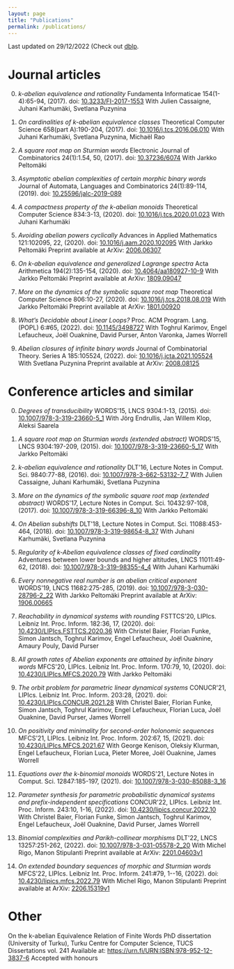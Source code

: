 ```yaml
---
layout: page
title: "Publications"
permalink: /publications/
---
```

Last updated on 29/12/2022 (Check out [dblp](https://dblp.uni-trier.de/pid/180/5763.html).
# Journal articles 

0. *k-abelian equivalence and rationality*
Fundamenta Informaticae 154(1-4):65-94, (2017).
doi: [10.3233/FI-2017-1553](https://dx.doi.org/10.3233/FI-2017-1553)
 With Julien Cassaigne, Juhani Karhumäki, Svetlana Puzynina

0. *On cardinalities of k-abelian equivalence classes*
Theoretical Computer Science 658(part A):190-204, (2017).
doi: [10.1016/j.tcs.2016.06.010](https://dx.doi.org/10.1016/j.tcs.2016.06.010)
 With Juhani Karhumäki, Svetlana Puzynina, Michaël Rao

0. *A square root map on Sturmian words*
Electronic Journal of Combinatorics 24(1):1.54, 50, (2017).
doi: [10.37236/6074](https://dx.doi.org/10.37236/6074)
 With Jarkko Peltomäki

0. *Asymptotic abelian complexities of certain morphic binary words*
Journal of Automata, Languages and Combinatorics 24(1):89-114, (2019).
doi: [10.25596/jalc-2019-089](https://dx.doi.org/10.25596/jalc-2019-089)

0. *A compactness property of the k-abelian monoids*
Theoretical Computer Science 834:3-13, (2020).
doi: [10.1016/j.tcs.2020.01.023](https://dx.doi.org/10.1016/j.tcs.2020.01.023)
 With Juhani Karhumäki

0. *Avoiding abelian powers cyclically*
Advances in Applied Mathematics 121:102095, 22, (2020).
doi: [10.1016/j.aam.2020.102095](https://dx.doi.org/10.1016/j.aam.2020.102095)
 With Jarkko Peltomäki
Preprint available at ArXiv: [2006.06307](https://arxiv.org/abs/2006.06307)

0. *On k-abelian equivalence and generalized Lagrange spectra*
Acta Arithmetica 194(2):135-154, (2020).
doi: [10.4064/aa180927-10-9](https://dx.doi.org/10.4064/aa180927-10-9)
 With Jarkko Peltomäki
Preprint available at ArXiv: [1809.09047](https://arxiv.org/abs/1809.09047)

0. *More on the dynamics of the symbolic square root map*
Theoretical Computer Science 806:10-27, (2020).
doi: [10.1016/j.tcs.2018.08.019](https://dx.doi.org/10.1016/j.tcs.2018.08.019)
 With Jarkko Peltomäki
Preprint available at ArXiv: [1801.00920](https://arxiv.org/abs/1801.00920)

0. *What’s Decidable about Linear Loops?*
Proc. ACM Program. Lang. (POPL) 6:#65, (2022).
doi: [10.1145/3498727](https://dx.doi.org/10.1145/3498727)
 With Toghrul Karimov, Engel Lefaucheux, Joël Ouaknine, David Purser, Anton Varonka, James Worrell

0. *Abelian closures of infinite binary words*
Journal of Combinatorial Theory. Series A 185:105524, (2022).
doi: [10.1016/j.jcta.2021.105524](https://dx.doi.org/10.1016/j.jcta.2021.105524)
 With Svetlana Puzynina
Preprint available at ArXiv: [2008.08125](https://arxiv.org/abs/2008.08125)

# Conference articles and similar 

0. *Degrees of transducibility*
WORDS'15, LNCS 9304:1-13, (2015).
doi: [10.1007/978-3-319-23660-5_1](https://dx.doi.org/10.1007/978-3-319-23660-5_1)
With Jörg Endrullis, Jan Willem Klop, Aleksi Saarela

0. *A square root map on Sturmian words (extended abstract)*
WORDS'15, LNCS 9304:197-209, (2015).
doi: [10.1007/978-3-319-23660-5_17](https://dx.doi.org/10.1007/978-3-319-23660-5_17)
With Jarkko Peltomäki

0. *k-abelian equivalence and rationality*
DLT'16, Lecture Notes in Comput. Sci. 9840:77-88, (2016).
doi: [10.1007/978-3-662-53132-7_7](https://dx.doi.org/10.1007/978-3-662-53132-7_7)
With Julien Cassaigne, Juhani Karhumäki, Svetlana Puzynina

0. *More on the dynamics of the symbolic square root map (extended abstract)*
WORDS'17, Lecture Notes in Comput. Sci. 10432:97-108, (2017).
doi: [10.1007/978-3-319-66396-8_10](https://dx.doi.org/10.1007/978-3-319-66396-8_10)
With Jarkko Peltomäki

0. *On Abelian subshifts*
DLT'18, Lecture Notes in Comput. Sci. 11088:453-464, (2018).
doi: [10.1007/978-3-319-98654-8_37](https://dx.doi.org/10.1007/978-3-319-98654-8_37)
With Juhani Karhumäki, Svetlana Puzynina

0. *Regularity of k-Abelian equivalence classes of fixed cardinality*
Adventures between lower bounds and higher altitudes, LNCS 11011:49-62, (2018).
doi: [10.1007/978-3-319-98355-4_4](https://dx.doi.org/10.1007/978-3-319-98355-4_4)
With Juhani Karhumäki

0. *Every nonnegative real number is an abelian critical exponent*
WORDS'19, LNCS 11682:275-285, (2019).
doi: [10.1007/978-3-030-28796-2_22](https://dx.doi.org/10.1007/978-3-030-28796-2_22)
With Jarkko Peltomäki
Preprint available at ArXiv: [1906.00665](https://arxiv.org/abs/1906.00665)

0. *Reachability in dynamical systems with rounding*
FSTTCS'20, LIPIcs. Leibniz Int. Proc. Inform. 182:36, 17, (2020).
doi: [10.4230/LIPIcs.FSTTCS.2020.36](https://dx.doi.org/10.4230/LIPIcs.FSTTCS.2020.36)
With Christel Baier, Florian Funke, Simon Jantsch, Toghrul Karimov, Engel Lefaucheux, Joël Ouaknine, Amaury Pouly, David Purser

0. *All growth rates of Abelian exponents are attained by infinite binary words*
MFCS'20, LIPIcs. Leibniz Int. Proc. Inform. 170:79, 10, (2020).
doi: [10.4230/LIPIcs.MFCS.2020.79](https://dx.doi.org/10.4230/LIPIcs.MFCS.2020.79)
With Jarkko Peltomäki

0. *The orbit problem for parametric linear dynamical systems*
CONUCR'21, LIPIcs. Leibniz Int. Proc. Inform. 203:28, (2021).
doi: [10.4230/LIPIcs.CONCUR.2021.28](https://dx.doi.org/10.4230/LIPIcs.CONCUR.2021.28)
With Christel Baier, Florian Funke, Simon Jantsch, Toghrul Karimov, Engel Lefaucheux, Florian Luca, Joël Ouaknine, David Purser, James Worrell

0. *On positivity and minimality for second-order holonomic sequences*
MFCS'21, LIPIcs. Leibniz Int. Proc. Inform. 202:67, 15, (2021).
doi: [10.4230/LIPIcs.MFCS.2021.67](https://dx.doi.org/10.4230/LIPIcs.MFCS.2021.67)
With George Kenison, Oleksiy Klurman, Engel Lefaucheux, Florian Luca, Pieter Moree, Joël Ouaknine, James Worrell

0. *Equations over the k-binomial monoids*
WORDS'21, Lecture Notes in Comput. Sci. 12847:185-197, (2021).
doi: [10.1007/978-3-030-85088-3_16](https://dx.doi.org/10.1007/978-3-030-85088-3_16)

0. *Parameter synthesis for parametric probabilistic dynamical systems and prefix-independent specifications*
CONCUR'22, LIPIcs. Leibniz Int. Proc. Inform. 243:10, 1-16, (2022).
doi: [10.4230/lipics.concur.2022.10](https://dx.doi.org/10.4230/lipics.concur.2022.10)
With Christel Baier, Florian Funke, Simon Jantsch, Toghrul Karimov, Engel Lefaucheux, Joël Ouaknine, David Purser, James Worrell

0. *Binomial complexities and Parikh-collinear morphisms*
DLT'22, LNCS 13257:251-262, (2022).
doi: [10.1007/978-3-031-05578-2_20](https://dx.doi.org/10.1007/978-3-031-05578-2_20)
With Michel Rigo, Manon Stipulanti
Preprint available at ArXiv: [2201.04603v1](https://arxiv.org/abs/2201.04603v1)

0. *On extended boundary sequences of morphic and Sturmian words*
MFCS'22, LIPIcs. Leibniz Int. Proc. Inform. 241:#79, 1--16, (2022).
doi: [10.4230/lipics.mfcs.2022.79](https://dx.doi.org/10.4230/lipics.mfcs.2022.79)
With Michel Rigo, Manon Stipulanti
Preprint available at ArXiv: [2206.15319v1](https://arxiv.org/abs/2206.15319v1)

# Other
On the k-abelian Equivalence Relation of Finite Words
PhD dissertation (University of Turku), Turku Centre for Computer Science, TUCS Dissertations vol. 241
Available at: https://urn.fi/URN:ISBN:978-952-12-3837-6
Accepted with honours
